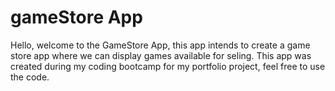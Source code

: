 # gameStore App

Hello, welcome to the GameStore App,
this app intends to create a game store app where we can display games available for seling. This app was created during my coding bootcamp for my portfolio project, feel free to use the code.  
